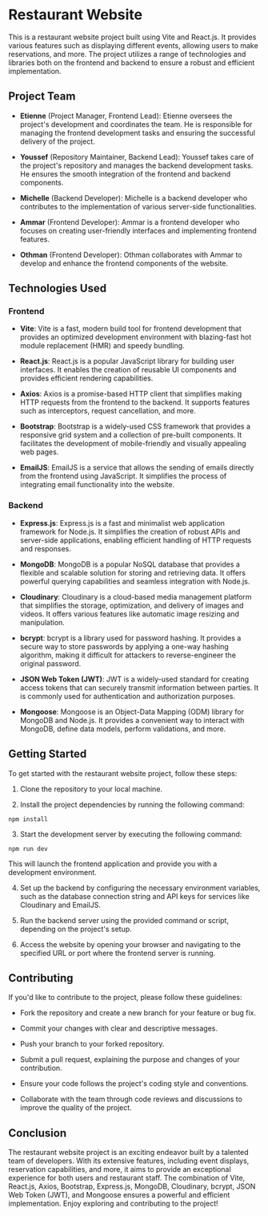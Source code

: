 # Restaurant Website

This is a restaurant website project built using Vite and React.js. It provides various features such as displaying different events, allowing users to make reservations, and more. The project utilizes a range of technologies and libraries both on the frontend and backend to ensure a robust and efficient implementation.

## Project Team

- **Etienne** (Project Manager, Frontend Lead): Etienne oversees the project's development and coordinates the team. He is responsible for managing the frontend development tasks and ensuring the successful delivery of the project.

- **Youssef** (Repository Maintainer, Backend Lead): Youssef takes care of the project's repository and manages the backend development tasks. He ensures the smooth integration of the frontend and backend components.

- **Michelle** (Backend Developer): Michelle is a backend developer who contributes to the implementation of various server-side functionalities.

- **Ammar** (Frontend Developer): Ammar is a frontend developer who focuses on creating user-friendly interfaces and implementing frontend features.

- **Othman** (Frontend Developer): Othman collaborates with Ammar to develop and enhance the frontend components of the website. 

## Technologies Used

### Frontend

- **Vite**: Vite is a fast, modern build tool for frontend development that provides an optimized development environment with blazing-fast hot module replacement (HMR) and speedy bundling.

- **React.js**: React.js is a popular JavaScript library for building user interfaces. It enables the creation of reusable UI components and provides efficient rendering capabilities.

- **Axios**: Axios is a promise-based HTTP client that simplifies making HTTP requests from the frontend to the backend. It supports features such as interceptors, request cancellation, and more.

- **Bootstrap**: Bootstrap is a widely-used CSS framework that provides a responsive grid system and a collection of pre-built components. It facilitates the development of mobile-friendly and visually appealing web pages.

- **EmailJS**: EmailJS is a service that allows the sending of emails directly from the frontend using JavaScript. It simplifies the process of integrating email functionality into the website.

### Backend

- **Express.js**: Express.js is a fast and minimalist web application framework for Node.js. It simplifies the creation of robust APIs and server-side applications, enabling efficient handling of HTTP requests and responses.

- **MongoDB**: MongoDB is a popular NoSQL database that provides a flexible and scalable solution for storing and retrieving data. It offers powerful querying capabilities and seamless integration with Node.js.

- **Cloudinary**: Cloudinary is a cloud-based media management platform that simplifies the storage, optimization, and delivery of images and videos. It offers various features like automatic image resizing and manipulation.

- **bcrypt**: bcrypt is a library used for password hashing. It provides a secure way to store passwords by applying a one-way hashing algorithm, making it difficult for attackers to reverse-engineer the original password.

- **JSON Web Token (JWT)**: JWT is a widely-used standard for creating access tokens that can securely transmit information between parties. It is commonly used for authentication and authorization purposes.

- **Mongoose**: Mongoose is an Object-Data Mapping (ODM) library for MongoDB and Node.js. It provides a convenient way to interact with MongoDB, define data models, perform validations, and more.

## Getting Started

To get started with the restaurant website project, follow these steps:

1. Clone the repository to your local machine.

2. Install the project dependencies by running the following command:

```
npm install
```

3. Start the development server by executing the following command:

```
npm run dev
```

This will launch the frontend application and provide you with a development environment.

4. Set up the backend by configuring the necessary environment variables, such as the database connection string and API keys for services like Cloudinary and EmailJS.

5. Run the backend server using the provided command or script, depending on the project's setup.

6. Access the website by opening your browser and navigating to the specified URL or port where the frontend server is running.

## Contributing

If you'd like to contribute to the project, please follow these guidelines:

- Fork the repository and create a new branch for your feature or bug fix.

- Commit your changes with clear and descriptive messages.

- Push your branch to your forked repository.

- Submit a pull request, explaining the purpose and changes of your contribution.

- Ensure your code follows the project's coding style and conventions.

- Collaborate with the team through code reviews and discussions to improve the quality of the project.

## Conclusion

The restaurant website project is an exciting endeavor built by a talented team of developers. With its extensive features, including event displays, reservation capabilities, and more, it aims to provide an exceptional experience for both users and restaurant staff. The combination of Vite, React.js, Axios, Bootstrap, Express.js, MongoDB, Cloudinary, bcrypt, JSON Web Token (JWT), and Mongoose ensures a powerful and efficient implementation. Enjoy exploring and contributing to the project!



